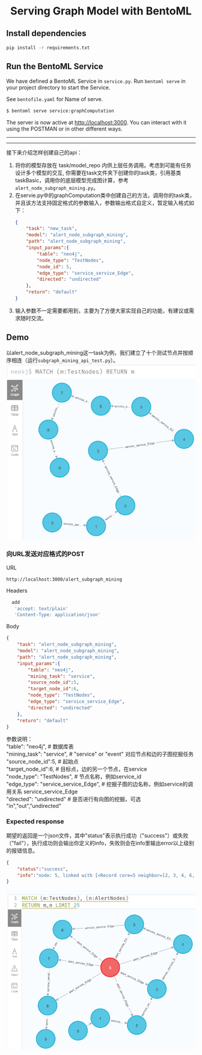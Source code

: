 <div align="center">
    <h1 align="center">Serving Graph Model with BentoML</h1>
</div>

## Install dependencies

```bash
pip install -r requirements.txt
```

## Run the BentoML Service

We have defined a BentoML Service in `service.py`. Run `bentoml serve` in your project directory to start the Service.

See `bentofile.yaml` for Name of serve.
```python
$ bentoml serve service:graphComputation
```

The server is now active at [http://localhost:3000](http://localhost:3000/). You can interact with it using the POSTMAN or in other different ways.

---
---

接下来介绍怎样创建自己的api：
1. 将你的模型存放在 task/model_repo 内供上层任务调用。考虑到可能有任务设计多个模型的交互, 你需要在task文件夹下创建你的task类，引用基类taskBasic，调用你的底层模型完成图计算，参考`alert_node_subgraph_mining.py`。 
2. 在servie.py中的graphComputation类中创建自己的方法，调用你的task类，并且该方法支持固定格式的参数输入，参数输出格式自定义，暂定输入格式如下：
    ```json
    {
        "task": "new_task",
        "model": "alert_node_subgraph_mining",
        "path": "alert_node_subgraph_mining",
        "input_params":{
            "table": "neo4j",
            "node_type": "TestNodes",
            "node_id": 5,
            "edge_type": "service_service_Edge",
            "directed": "undirected"
        },
        "return": "default"
    }
    ```
3. 输入参数不一定需要都用到，主要为了方便大家实现自己的功能，有建议或需求随时交流。


## Demo

以alert_node_subgraph_mining这一task为例，我们建立了十个测试节点并按顺序相连（运行`subgraph_mining_api_test.py`）。
![alt text](img/image-2.png)

### 向URL发送对应格式的POST

URL
```http
http://localhost:3000/alert_subgraph_mining
```
Headers
```bash
  add
   'accept: text/plain' 
   'Content-Type: application/json' 
   ```
Body
```json
{
    "task": "alert_node_subgraph_mining",
    "model": "alert_node_subgraph_mining",
    "path": "alert_node_subgraph_mining",
    "input_params":{
        "table": "neo4j",                    
        "mining_task": "service",            
        "source_node_id":5,                  
        "target_node_id":6,                  
        "node_type": "TestNodes",            
        "edge_type": "service_service_Edge", 
        "directed": "undirected"             
    },
    "return": "default"
}
```
参数说明：\
"table": "neo4j",                    # 数据库表 \
"mining_task": "service",            # "service" or "event" 对应节点和边的子图挖掘任务 \
"source_node_id":5,                  # 起始点 \
"target_node_id":6,                  # 目标点，边的另一个节点，在service \
"node_type": "TestNodes",            # 节点名称，例如service_id \
"edge_type": "service_service_Edge", # 挖掘子图的边名称，例如service的调用关系 service_service_Edge \
"directed": "undirected"             # 是否进行有向图的挖掘，可选 "in","out","undirected" 


### Expected response
期望的返回是一个json文件，其中"status"表示执行成功（"success"）或失败（"fail"），执行成功则会输出你定义的info，失败则会在info里输出error以上级别的报错信息。
```json
{
    "status":"success",
    "info":"node: 5, linked with [<Record core=5 neighbor=[2, 3, 4, 6, 7, 8]>]"
}
```

![alt text](img/image-3.png)